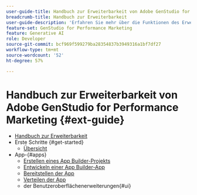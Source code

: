 ```yaml
---
user-guide-title: Handbuch zur Erweiterbarkeit von Adobe GenStudio for Performance Marketing
breadcrumb-title: Handbuch zur Erweiterbarkeit
user-guide-description: 'Erfahren Sie mehr über die Funktionen des Erweiterbarkeits-Frameworks von Adobe GenStudio for Performance Marketing. '
feature-set: GenStudio for Performance Marketing
feature: Generative AI
role: Developer
source-git-commit: bcf969f599279ba28354837b3949316a1bf7df27
workflow-type: tm+mt
source-wordcount: '52'
ht-degree: 57%

---
```



# Handbuch zur Erweiterbarkeit von Adobe GenStudio for Performance Marketing {#ext-guide}

+ [Handbuch zur Erweiterbarkeit](home.md)
+ Erste Schritte {#get-started}
   + [Übersicht](overview.md)
+ App-{#apps}
   + [Erstellen eines App Builder-Projekts](create-project.md)
   + [Entwickeln einer App Builder-App](create-app.md)
   + [Bereitstellen der App](deploy-app.md)
   + [Verteilen der App](distribute-app.md)
   + der Benutzeroberflächenerweiterungen{#ui}
